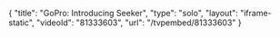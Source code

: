 {
    "title": "GoPro: Introducing Seeker",
    "type": "solo",
    "layout": "iframe-static",
    "videoId": "81333603",
    "url": "\/tvpembed\/81333603"
}